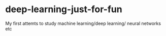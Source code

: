 # deep-learning-just-for-fun
My first attemts to study machine learning/deep learning/ neural networks etc
